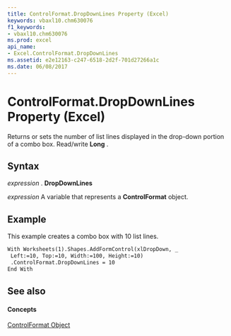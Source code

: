 ```yaml
---
title: ControlFormat.DropDownLines Property (Excel)
keywords: vbaxl10.chm630076
f1_keywords:
- vbaxl10.chm630076
ms.prod: excel
api_name:
- Excel.ControlFormat.DropDownLines
ms.assetid: e2e12163-c247-6518-2d2f-701d27266a1c
ms.date: 06/08/2017
---
```



# ControlFormat.DropDownLines Property (Excel)

Returns or sets the number of list lines displayed in the drop-down portion of a combo box. Read/write  **Long** .


## Syntax

 _expression_ . **DropDownLines**

 _expression_ A variable that represents a **ControlFormat** object.


## Example

This example creates a combo box with 10 list lines.


```vb
With Worksheets(1).Shapes.AddFormControl(xlDropDown, _ 
 Left:=10, Top:=10, Width:=100, Height:=10) 
 .ControlFormat.DropDownLines = 10 
End With
```


## See also


#### Concepts


[ControlFormat Object](Excel.ControlFormat.md)

